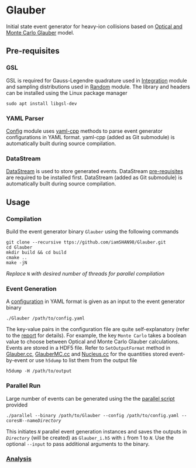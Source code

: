 # Glauber

Initial state event generator for heavy-ion collisions
based on [Optical and Monte Carlo Glauber](Report.pdf) model.

## Pre-requisites

### GSL

GSL is required for Gauss-Legendre quadrature used in
[Integration](include/Integration.h) module and sampling  distributions
used in [Random](src/Random.cc) module. The library and headers
can be installed using the Linux package manager

```shell
sudo apt install libgsl-dev
```

### YAML Parser

[Config](include/Config.h) module uses [yaml-cpp](https://github.com/jbeder/yaml-cpp) methods to
parse event generator configurations in YAML format.
yaml-cpp (added as Git submodule) is automatically
built during source compilation.

### DataStream

[DataStream](https://github.com/iamSHAN98/DataStream) is used to store generated events.
DataStream [pre-requisites](https://github.com/iamSHAN98/DataStream#installation) are required to be
installed first. DataStream (added as Git submodule)
is automatically built during source compilation.

## Usage

### Compilation

Build the event generator binary `Glauber` using
the following commands

```shell
git clone --recursive ttps://github.com/iamSHAN98/Glauber.git
cd Glauber
mkdir build && cd build
cmake ..
make -jN
```

*Replace* `N` *with desired number of threads for
parallel compilation*

### Event Generation

A [configuration](config.yaml) in YAML format is given as
an input to the event generator binary

```shell
./Glauber /path/to/config.yaml
```

The key-value pairs in the configuration file are
quite self-explanatory (refer to the [report](Report.pdf)
for details). For example, the key `Monte Carlo`
takes a boolean value to choose between Optical
and Monte Carlo Glauber calculations. Events are
stored in a HDF5 file. Refer to `SetOutputFormat`
method in [Glauber.cc](src/Glauber.cc), [GlauberMC.cc](src/GlauberMC.cc)
and [Nucleus.cc](src/Nucleus.cc) for the quantities stored
event-by-event or use `h5dump` to list them from
the output file

```shell
h5dump -H /path/to/output
``` 

### Parallel Run

Large number of events can be generated using the
the [parallel script](parallel) provided

`./parallel --binary /path/to/Glauber --config /path/to/config.yaml --cores`*`N`*`--name`*`Directory`*

This initiates *`N`* parallel event generation
instances and saves the outputs in *`Directory`*
(will be created) as `Glauber_i.h5` with `i` from
1 to *`N`*. Use the optional `--input` to pass
additional arguments to the binary.

### [Analysis](tool/README.md)